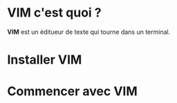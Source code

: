 # VIM c'est quoi ?
**VIM** est un éditueur de texte qui tourne dans un terminal. 

# Installer VIM

# Commencer avec VIM


